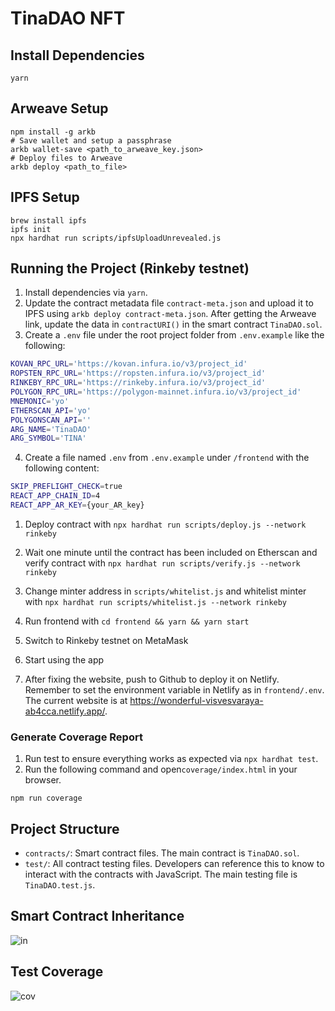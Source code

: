 # TinaDAO NFT

## Install Dependencies

```shell
yarn
```

## Arweave Setup

```shell
npm install -g arkb
# Save wallet and setup a passphrase
arkb wallet-save <path_to_arweave_key.json>
# Deploy files to Arweave
arkb deploy <path_to_file>
```

## IPFS Setup

```shell
brew install ipfs
ipfs init
npx hardhat run scripts/ipfsUploadUnrevealed.js
```

## Running the Project (Rinkeby testnet)

1. Install dependencies via `yarn`.
2. Update the contract metadata file `contract-meta.json` and upload it to IPFS using `arkb deploy contract-meta.json`. After getting the Arweave link, update the data in `contractURI()` in the smart contract `TinaDAO.sol`.
3. Create a `.env` file under the root project folder from `.env.example` like the following:

```bash
KOVAN_RPC_URL='https://kovan.infura.io/v3/project_id'
ROPSTEN_RPC_URL='https://ropsten.infura.io/v3/project_id'
RINKEBY_RPC_URL='https://rinkeby.infura.io/v3/project_id'
POLYGON_RPC_URL='https://polygon-mainnet.infura.io/v3/project_id'
MNEMONIC='yo'
ETHERSCAN_API='yo'
POLYGONSCAN_API=''
ARG_NAME='TinaDAO'
ARG_SYMBOL='TINA'
```

4. Create a file named `.env` from `.env.example` under `/frontend` with the following content:

```bash
SKIP_PREFLIGHT_CHECK=true
REACT_APP_CHAIN_ID=4
REACT_APP_AR_KEY={your_AR_key}
```

1. Deploy contract with `npx hardhat run scripts/deploy.js --network rinkeby`
1. Wait one minute until the contract has been included on Etherscan and verify contract with `npx hardhat run scripts/verify.js --network rinkeby`
1. Change minter address in `scripts/whitelist.js` and whitelist minter with `npx hardhat run scripts/whitelist.js --network rinkeby`

1. Run frontend with `cd frontend && yarn && yarn start`
1. Switch to Rinkeby testnet on MetaMask
1. Start using the app
1. After fixing the website, push to Github to deploy it on Netlify. Remember to set the environment variable in Netlify as in `frontend/.env`. The current website is at https://wonderful-visvesvaraya-ab4cca.netlify.app/.

### Generate Coverage Report

1. Run test to ensure everything works as expected via `npx hardhat test`.
2. Run the following command and open`coverage/index.html` in your browser.

```shell
npm run coverage
```

## Project Structure

- `contracts/`: Smart contract files. The main contract is `TinaDAO.sol`.
- `test/`: All contract testing files. Developers can reference this to know to interact with the contracts with JavaScript. The main testing file is `TinaDAO.test.js`.

## Smart Contract Inheritance

![in](./images/inheritance.png)

## Test Coverage

![cov](./images/coverage.png)
